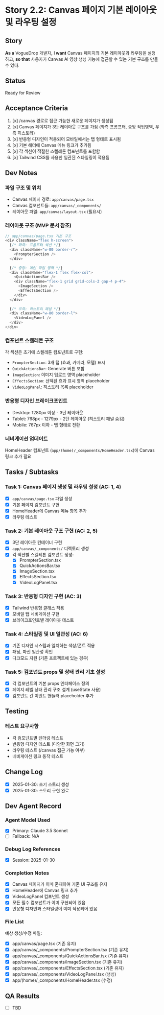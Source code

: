 # Story 2.2: Canvas 페이지 기본 레이아웃 및 라우팅 설정

## Story

**As a** VogueDrop 개발자,
**I want** Canvas 페이지의 기본 레이아웃과 라우팅을 설정하고,
**so that** 사용자가 Canvas AI 영상 생성 기능에 접근할 수 있는 기본 구조를 만들 수 있다.

## Status

Ready for Review

## Acceptance Criteria

1. [x] /canvas 경로로 접근 가능한 새로운 페이지가 생성됨
2. [x] Canvas 페이지가 3단 레이아웃 구조를 가짐 (좌측 프롬프터, 중앙 작업영역, 우측 히스토리)
3. [x] 반응형 디자인이 적용되어 모바일에서는 탭 형태로 표시됨
4. [x] 기본 헤더에 Canvas 메뉴 링크가 추가됨
5. [x] 각 섹션이 적절한 스켈레톤 컴포넌트를 포함함
6. [x] Tailwind CSS를 사용한 일관된 스타일링이 적용됨

## Dev Notes

### 파일 구조 및 위치
- Canvas 페이지 경로: `app/canvas/page.tsx`
- Canvas 컴포넌트들: `app/canvas/_components/`
- 레이아웃 파일: `app/canvas/layout.tsx` (필요시)

### 레이아웃 구조 (MVP 문서 참조)
```typescript
// app/canvas/page.tsx 기본 구조
<div className="flex h-screen">
  {/* 좌측: 프롬프터 섹션 */}
  <div className="w-80 border-r">
    <PrompterSection />
  </div>
  
  {/* 중앙: 메인 작업 영역 */}
  <div className="flex-1 flex flex-col">
    <QuickActionsBar />
    <div className="flex-1 grid grid-cols-2 gap-4 p-4">
      <ImageSection />
      <EffectsSection />
    </div>
  </div>
  
  {/* 우측: 히스토리 패널 */}
  <div className="w-80 border-l">
    <VideoLogPanel />
  </div>
</div>
```

### 컴포넌트 스켈레톤 구조
각 섹션은 초기에 스켈레톤 컴포넌트로 구현:
- `PrompterSection`: 3개 탭 (효과, 카메라, 모델) 표시
- `QuickActionsBar`: Generate 버튼 포함
- `ImageSection`: 이미지 업로드 영역 placeholder
- `EffectsSection`: 선택된 효과 표시 영역 placeholder
- `VideoLogPanel`: 히스토리 목록 placeholder

### 반응형 디자인 브레이크포인트
- Desktop: 1280px 이상 - 3단 레이아웃
- Tablet: 768px - 1279px - 2단 레이아웃 (히스토리 패널 숨김)
- Mobile: 767px 이하 - 탭 형태로 전환

### 네비게이션 업데이트
HomeHeader 컴포넌트 (`app/(home)/_components/HomeHeader.tsx`)에 Canvas 링크 추가 필요

## Tasks / Subtasks

### Task 1: Canvas 페이지 생성 및 라우팅 설정 (AC: 1, 4)
- [x] `app/canvas/page.tsx` 파일 생성
- [x] 기본 페이지 컴포넌트 구현
- [x] HomeHeader에 Canvas 메뉴 항목 추가
- [x] 라우팅 테스트

### Task 2: 기본 레이아웃 구조 구현 (AC: 2, 5)
- [x] 3단 레이아웃 컨테이너 구현
- [x] `app/canvas/_components/` 디렉토리 생성
- [x] 각 섹션별 스켈레톤 컴포넌트 생성:
  - [x] PrompterSection.tsx
  - [x] QuickActionsBar.tsx
  - [x] ImageSection.tsx
  - [x] EffectsSection.tsx
  - [x] VideoLogPanel.tsx

### Task 3: 반응형 디자인 구현 (AC: 3)
- [x] Tailwind 반응형 클래스 적용
- [x] 모바일 탭 네비게이션 구현
- [x] 브레이크포인트별 레이아웃 테스트

### Task 4: 스타일링 및 UI 일관성 (AC: 6)
- [x] 기존 디자인 시스템과 일치하는 색상/폰트 적용
- [x] 패딩, 마진 일관성 확인
- [x] 다크모드 지원 (기존 프로젝트에 있는 경우)

### Task 5: 컴포넌트 props 및 상태 관리 기초 설정
- [x] 각 컴포넌트의 기본 props 인터페이스 정의
- [x] 페이지 레벨 상태 관리 구조 설계 (useState 사용)
- [x] 컴포넌트 간 이벤트 핸들러 placeholder 추가

## Testing

### 테스트 요구사항
- 각 컴포넌트별 렌더링 테스트
- 반응형 디자인 테스트 (다양한 화면 크기)
- 라우팅 테스트 (/canvas 접근 가능 여부)
- 네비게이션 링크 동작 테스트

## Change Log
- [x] 2025-01-30: 초기 스토리 생성
- [x] 2025-01-30: 스토리 구현 완료

## Dev Agent Record

### Agent Model Used
- [x] Primary: Claude 3.5 Sonnet
- [ ] Fallback: N/A

### Debug Log References
- [x] Session: 2025-01-30

### Completion Notes
- [x] Canvas 페이지가 이미 존재하여 기존 UI 구조를 유지
- [x] HomeHeader에 Canvas 링크 추가
- [x] VideoLogPanel 컴포넌트 생성
- [x] 모든 필수 컴포넌트가 이미 구현되어 있음
- [x] 반응형 디자인과 스타일링이 이미 적용되어 있음

### File List
예상 생성/수정 파일:
- [x] app/canvas/page.tsx (기존 유지)
- [x] app/canvas/_components/PrompterSection.tsx (기존 유지)
- [x] app/canvas/_components/QuickActionsBar.tsx (기존 유지)
- [x] app/canvas/_components/ImageSection.tsx (기존 유지)
- [x] app/canvas/_components/EffectsSection.tsx (기존 유지)
- [x] app/canvas/_components/VideoLogPanel.tsx (생성)
- [x] app/(home)/_components/HomeHeader.tsx (수정)

## QA Results
- [ ] TBD